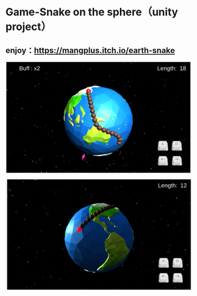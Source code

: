 # Game-Snake on the sphere（unity project）

## enjoy：https://mangplus.itch.io/earth-snake ##

![image](https://github.com/QianMang/Game-Snake-on-the-sphere/blob/master/20190226181634.png)

![image](https://github.com/QianMang/Game-Snake-on-the-sphere/blob/master/20190226182225.png)

